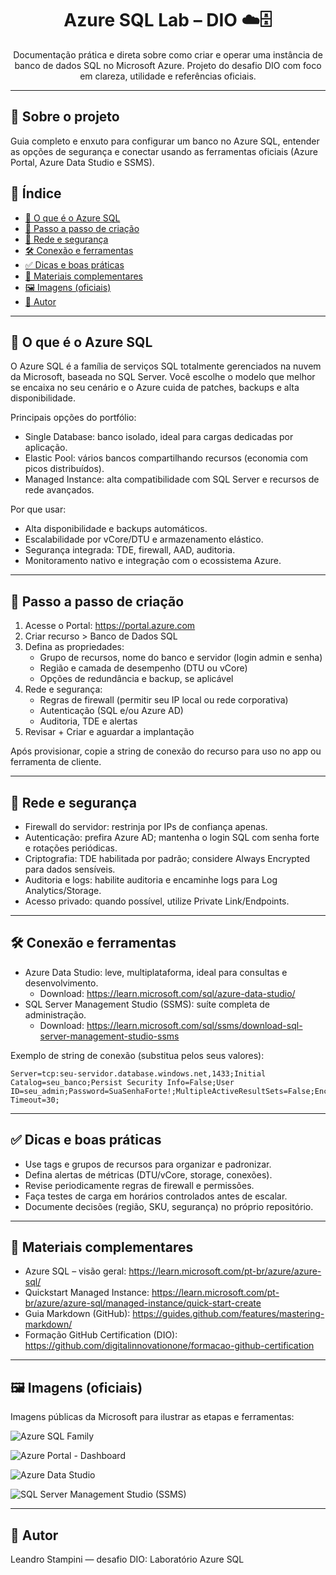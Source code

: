 <div align="center">

# Azure SQL Lab – DIO ☁️🗄️

Documentação prática e direta sobre como criar e operar uma instância de banco de dados SQL no Microsoft Azure. Projeto do desafio DIO com foco em clareza, utilidade e referências oficiais.

</div>

---

## 🔎 Sobre o projeto
Guia completo e enxuto para configurar um banco no Azure SQL, entender as opções de segurança e conectar usando as ferramentas oficiais (Azure Portal, Azure Data Studio e SSMS).

## 🧭 Índice
- [📘 O que é o Azure SQL](#-o-que-é-o-azure-sql)
- [🚀 Passo a passo de criação](#-passo-a-passo-de-criação)
- [🔐 Rede e segurança](#-rede-e-segurança)
- [🛠️ Conexão e ferramentas](#️-conexão-e-ferramentas)
- [✅ Dicas e boas práticas](#-dicas-e-boas-práticas)
- [🔗 Materiais complementares](#-materiais-complementares)
- [🖼️ Imagens (oficiais)](#️-imagens-oficiais)
- [👤 Autor](#-autor)

---

## 📘 O que é o Azure SQL
O Azure SQL é a família de serviços SQL totalmente gerenciados na nuvem da Microsoft, baseada no SQL Server. Você escolhe o modelo que melhor se encaixa no seu cenário e o Azure cuida de patches, backups e alta disponibilidade.

Principais opções do portfólio:
- Single Database: banco isolado, ideal para cargas dedicadas por aplicação.
- Elastic Pool: vários bancos compartilhando recursos (economia com picos distribuídos).
- Managed Instance: alta compatibilidade com SQL Server e recursos de rede avançados.

Por que usar:
- Alta disponibilidade e backups automáticos.
- Escalabilidade por vCore/DTU e armazenamento elástico.
- Segurança integrada: TDE, firewall, AAD, auditoria.
- Monitoramento nativo e integração com o ecossistema Azure.

---

## 🚀 Passo a passo de criação
1) Acesse o Portal: https://portal.azure.com
2) Criar recurso > Banco de Dados SQL
3) Defina as propriedades:
    - Grupo de recursos, nome do banco e servidor (login admin e senha)
    - Região e camada de desempenho (DTU ou vCore)
    - Opções de redundância e backup, se aplicável
4) Rede e segurança:
    - Regras de firewall (permitir seu IP local ou rede corporativa)
    - Autenticação (SQL e/ou Azure AD)
    - Auditoria, TDE e alertas
5) Revisar + Criar e aguardar a implantação

Após provisionar, copie a string de conexão do recurso para uso no app ou ferramenta de cliente.

---

## 🔐 Rede e segurança
- Firewall do servidor: restrinja por IPs de confiança apenas.
- Autenticação: prefira Azure AD; mantenha o login SQL com senha forte e rotações periódicas.
- Criptografia: TDE habilitada por padrão; considere Always Encrypted para dados sensíveis.
- Auditoria e logs: habilite auditoria e encaminhe logs para Log Analytics/Storage.
- Acesso privado: quando possível, utilize Private Link/Endpoints.

---

## 🛠️ Conexão e ferramentas
- Azure Data Studio: leve, multiplataforma, ideal para consultas e desenvolvimento.
   - Download: https://learn.microsoft.com/sql/azure-data-studio/
- SQL Server Management Studio (SSMS): suíte completa de administração.
   - Download: https://learn.microsoft.com/sql/ssms/download-sql-server-management-studio-ssms

Exemplo de string de conexão (substitua pelos seus valores):

```
Server=tcp:seu-servidor.database.windows.net,1433;Initial Catalog=seu_banco;Persist Security Info=False;User ID=seu_admin;Password=SuaSenhaForte!;MultipleActiveResultSets=False;Encrypt=True;TrustServerCertificate=False;Connection Timeout=30;
```

---

## ✅ Dicas e boas práticas
- Use tags e grupos de recursos para organizar e padronizar.
- Defina alertas de métricas (DTU/vCore, storage, conexões).
- Revise periodicamente regras de firewall e permissões.
- Faça testes de carga em horários controlados antes de escalar.
- Documente decisões (região, SKU, segurança) no próprio repositório.

---

## 🔗 Materiais complementares
- Azure SQL – visão geral: https://learn.microsoft.com/pt-br/azure/azure-sql/
- Quickstart Managed Instance: https://learn.microsoft.com/pt-br/azure/azure-sql/managed-instance/quick-start-create
- Guia Markdown (GitHub): https://guides.github.com/features/mastering-markdown/
- Formação GitHub Certification (DIO): https://github.com/digitalinnovationone/formacao-github-certification

---

## 🖼️ Imagens (oficiais)
Imagens públicas da Microsoft para ilustrar as etapas e ferramentas:

![Azure SQL Family](https://learn.microsoft.com/en-us/azure/azure-sql/media/azure-sql-family/azure-sql.png)

![Azure Portal - Dashboard](https://learn.microsoft.com/en-us/azure/media/index/azure-portal-dashboard.png)

![Azure Data Studio](https://learn.microsoft.com/en-us/sql/azure-data-studio/media/what-is-azure-data-studio/azure-data-studio.png)

![SQL Server Management Studio (SSMS)](https://learn.microsoft.com/en-us/sql/ssms/media/download-sql-server-management-studio-ssms/ssms.png)

---

## 👤 Autor
Leandro Stampini — desafio DIO: Laboratório Azure SQL
